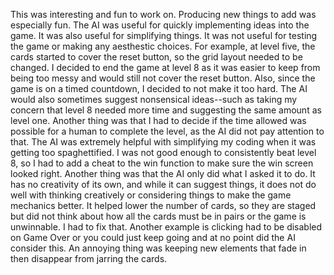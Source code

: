 This was interesting and fun to work on. Producing new things to add was especially fun. The AI was useful for quickly implementing ideas into the game. It was also useful for simplifying things. It was not useful for testing the game or making any aesthestic choices. For example, at level five, the cards started to cover the reset button, so the grid layout needed to be changed. I decided to end the game at level 8 as it was easier to keep from being too messy and would still not cover the reset button. Also, since the game is on a timed countdown, I decided to not make it too hard. The AI would also sometimes suggest nonsensical ideas--such as taking my concern that level 8 needed more time and suggesting the same amount as level one. Another thing was that I had to decide if the time allowed was possible for a human to complete the level, as the AI did not pay attention to that. The AI was extremely helpful with simplifying my coding when it was getting too spaghettified.  I was not good enough to consistently beat level 8, so I had to add a cheat to the win function to make sure the win screen looked right. Another thing was that the AI only did what I asked it to do. It has no creativity of its own, and while it can suggest things, it does not do well with thinking creatively or considering things to make the game mechanics better. It helped lower the number of cards, so they are staged but did not think about how all the cards must be in pairs or the game is unwinnable. I had to fix that. Another example is clicking had to be disabled on Game Over or you could just keep going and at no point did the AI consider this. An annoying thing was keeping new elements that fade in then disappear from jarring the cards. 

 